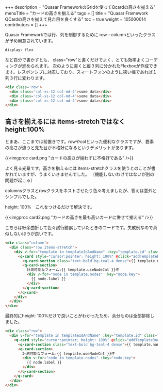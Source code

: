 +++
description = "Quasar FrameworkのGridを使ってQcardの高さを揃える"
menuTitle = "カードの高さを揃える"
tags = []
title = "Quasar Framework QCardの高さを揃えて見た目を良くする"
toc = true
weight = 105000014
contributors = []
+++


Quasar Frameworkでは行、列を制御するために row・columnといったクラスが予め用意されています。

```bash
display: flex
```

など自分で書かずとも、 class="row"と書くだけでよく、とても効率よくコーディングが進められます。
次のように書くと縦３列に分かれたFlexboxが作成できます。レスポンシブに対応しており、スマートフォンのように狭い幅であれば１列３行に変わります。

```html
<div class='row'>
  <div class='col-xs-12 col-md-4'>some data</div>
  <div class='col-xs-12 col-md-4'>some data</div>
  <div class='col-xs-12 col-md-4'>some data</div>
</div>

```


## 高さを揃えるには items-stretchではなくheight:100%

とまあ、ここまでは前置きです。rowやcolといった便利なクラスですが、要素の高さが違うと見た目が不格好になるというデメリットがあります。

{{<imgproc card.png "カードの高さが揃わずに不格好である" />}}

よく見る光景です。高さを揃えるには items-stretchクラスを使うとのことが書かれていますが、うまくいきませんでした。
（機能しないわけではないが別の問題が起こる）

columnsクラスとrowクラスをネストさせたり色々考えましたが、答えは意外とシンプルでした。

height: 100%　これをつけるだけで解決です。

{{<imgproc card2.png "カードの高さを最も高いカードに併せて揃える" />}}

こちらは紆余曲折して色々試行錯誤していたときのコードです。失敗例なので真似しないほうが良いです。

```html
<div class="column">
  <div class="row items-stretch">
    <div v-for="template in templateIdAndName" :key="template.id" class="col-xs-12 col-md-3 q-pa-xs">
      <q-card style="cursor:pointer; height: 100%" @click="addTemplateRow(template)" :class="{'myDisableCard' : template.useNodeCnt === 0}">
        <q-card-section class="text-bold bg-teal-4 dense">{{ template.name }}</q-card-section>
        <q-card-section>
          計測可能なフォーム:{{ template.useNodeCnt }}件
          <div v-for="node in template.nodes" :key="node.key">
            {{ node.label }}
          </div>
        </q-card-section>
      </q-card>
    </div>
  </div>
</div>
```

最終的にheight: 100%だけで良いことがわかったため、余分ものは全部排除しました。

```html
<div class="row">
  <div v-for="template in templateIdAndName" :key="template.id" class="col-xs-12 col-md-3 q-pa-xs">
    <q-card style="cursor:pointer; height: 100%" @click="addTemplateRow(template)" :class="{'myDisableCard' : template.useNodeCnt === 0}">
      <q-card-section class="text-bold bg-teal-4 dense">{{ template.name }}</q-card-section>
      <q-card-section>
        計測可能なフォーム:{{ template.useNodeCnt }}件
        <div v-for="node in template.nodes" :key="node.key">
          {{ node.label }}
        </div>
      </q-card-section>
    </q-card>
  </div>
</div>
```